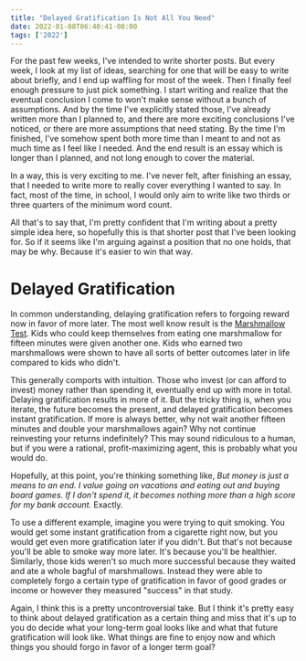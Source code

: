 ```yaml
---
title: "Delayed Gratification Is Not All You Need"
date: 2022-01-08T06:40:41-08:00
tags: ['2022']
---
```


For the past few weeks, I've intended to write shorter posts.
But every week, I look at my list of ideas, searching for one that will be easy to write about briefly, and I end up waffling for most of the week.
Then I finally feel enough pressure to just pick something.
I start writing and realize that the eventual conclusion I come to won't make sense without a bunch of assumptions.
And by the time I've explicitly stated those, I've already written more than I planned to, and there are more exciting conclusions I've noticed, or there are more assumptions that need stating.
By the time I'm finished, I've somehow spent both more time than I meant to and not as much time as I feel like I needed.
And the end result is an essay which is longer than I planned, and not long enough to cover the material.

In a way, this is very exciting to me.
I've never felt, after finishing an essay, that I needed to write more to really cover everything I wanted to say.
In fact, most of the time, in school, I would only aim to write like two thirds or three quarters of the minimum word count.

All that's to say that, I'm pretty confident that I'm writing about a pretty simple idea here, so hopefully this is that shorter post that I've been looking for.
So if it seems like I'm arguing against a position that no one holds, that may be why.
Because it's easier to win that way.

# Delayed Gratification

In common understanding, delaying gratification refers to forgoing reward now in favor of more later.
The most well know result is the [Marshmallow Test](https://www.youtube.com/watch?v=M0yhHKWUa0g).
Kids who could keep themselves from eating one marshmallow for fifteen minutes were given another one.
Kids who earned two marshmallows were shown to have all sorts of better outcomes later in life compared to kids who didn't.

This generally comports with intuition.
Those who invest (or can afford to invest) money rather than spending it, eventually end up with more in total.
Delaying gratification results in more of it.
But the tricky thing is, when you iterate, the future becomes the present, and delayed gratification becomes instant gratification.
If more is always better, why not wait another fifteen minutes and double your marshmallows again?
Why not continue reinvesting your returns indefinitely?
This may sound ridiculous to a human, but if you were a rational, profit-maximizing agent, this is probably what you would do.

Hopefully, at this point, you're thinking something like, *But money is just a means to an end.
I value going on vacations and eating out and buying board games.
If I don't spend it, it becomes nothing more than a high score for my bank account.*
Exactly.

To use a different example, imagine you were trying to quit smoking.
You would get some instant gratification from a cigarette right now, but you would get even more gratification later if you didn't.
But that's not because you'll be able to smoke way more later.
It's because you'll be healthier.
Similarly, those kids weren't so much more successful because they waited and ate a whole bagful of marshmallows.
Instead they were able to completely forgo a certain type of gratification in favor of good grades or income or however they measured "success" in that study.

Again, I think this is a pretty uncontroversial take.
But I think it's pretty easy to think about delayed gratification as a certain thing and miss that it's up to you do decide what your long-term goal looks like and what that future gratification will look like.
What things are fine to enjoy now and which things you should forgo in favor of a longer term goal?

